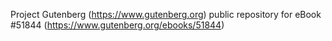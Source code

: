 Project Gutenberg (https://www.gutenberg.org) public repository for
eBook #51844 (https://www.gutenberg.org/ebooks/51844)
